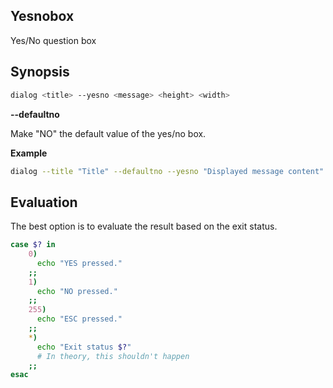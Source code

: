 ## Yesnobox

Yes/No question box

## Synopsis

```sh
dialog <title> --yesno <message> <height> <width>
```

**--defaultno**

Make "NO" the default value of the yes/no box.

**Example**

```sh
dialog --title "Title" --defaultno --yesno "Displayed message content" 8 40
```

## Evaluation

The best option is to evaluate the result based on the exit status.

```sh
case $? in
    0)
      echo "YES pressed."
    ;;
    1)
      echo "NO pressed."
    ;;
    255)
      echo "ESC pressed."
    ;;
    *)
      echo "Exit status $?"
      # In theory, this shouldn't happen
    ;;
esac
```
